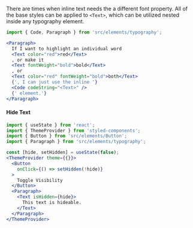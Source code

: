 There are times when inline text needs the a different font property. All of the base styles can be applied to `<Text>`, which can be utilized nested inside any typography element.

```jsx inside Markdown
import { Code, Paragraph } from 'src/elements/typography';

<Paragraph>
  If I want to highlight an individual word
  <Text color="red">red</Text>
  , or make it
  <Text fontWeight="bold">bold</Text>
  , or
  <Text color="red" fontWeight="bold">both</Text>
  {', I can just use the inline '}
  <Code codeString="<Text>" />
  {' element.'}
</Paragraph>
```

#### Hide Text

```jsx inside Markdown
import { useState } from 'react';
import { ThemeProvider } from 'styled-components';
import { Button } from 'src/elements/Button';
import { Paragraph } from 'src/elements/typography';

const [hide, setHidden] = useState(false);
<ThemeProvider theme={{}}>
  <Button
    onClick={() => setHidden(!hide)}
  >
    Toggle Visibility
  </Button>
  <Paragraph>
    <Text isHidden={hide}>
      This text is hideable.
    </Text>
  </Paragraph>
</ThemeProvider>
```
